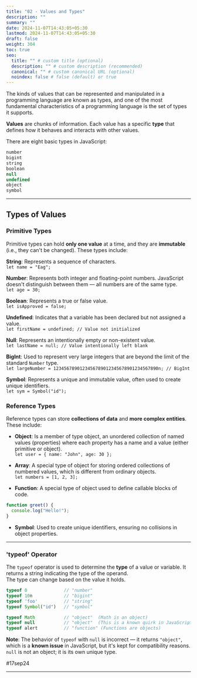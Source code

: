 ```yaml
---
title: "02 - Values and Types"
description: ""
summary: ""
date: 2024-11-07T14:43:05+05:30
lastmod: 2024-11-07T14:43:05+05:30
draft: false
weight: 304
toc: true
seo:
  title: "" # custom title (optional)
  description: "" # custom description (recommended)
  canonical: "" # custom canonical URL (optional)
  noindex: false # false (default) or true
---
```



The kinds of values that can be represented and manipulated in a programming language are known as types, and one of the most fundamental characteristics of a programming language is the set of types it supports.

**Values** are chunks of information. Each value has a specific **type** that defines how it behaves and interacts with other values.

There are eight basic types in JavaScript:

```js
number
bigint
string
boolean
null
undefined
object
symbol
```

---

## Types of Values

### Primitive Types

Primitive types can hold **only one value** at a time, and they are **immutable** (i.e., they can't be changed). These types include:

**String**: Represents a sequence of characters.  
`let name = "Eag";`

**Number**: Represents both integer and floating-point numbers. JavaScript doesn't distinguish between them — all numbers are of the same type.  
`let age = 30;`

**Boolean**: Represents a true or false value.  
`let isApproved = false;`

**Undefined**: Indicates that a variable has been declared but not assigned a value.  
`let firstName = undefined; // Value not initialized`

**Null**: Represents an intentionally empty or non-existent value.  
`let lastName = null; // Value intentionally left blank`

**BigInt**: Used to represent very large integers that are beyond the limit of the standard `Number` type.  
`let largeNumber = 1234567890123456789012345678901234567890n; // BigInt`

**Symbol**: Represents a unique and immutable value, often used to create unique identifiers.  
`let sym = Symbol("id");`

### Reference Types

Reference types can store **collections of data** and **more complex entities**. These include:

- **Object**: Is a member of type object, an unordered collection of named values (properties) where each property has a name and a value (either primitive or object).  
    `let user = { name: "John", age: 30 };`
    
- **Array**: A special type of object for storing ordered collections of numbered values, which is different from ordinary objects.  
    `let numbers = [1, 2, 3];`
    
- **Function**: A special type of object used to define callable blocks of code.
    
```js
function greet() {
  console.log("Hello!");
}
```
    
- **Symbol**: Used to create unique identifiers, ensuring no collisions in object properties.
    

---

### 'typeof' Operator

The `typeof` operator is used to determine the **type** of a value or variable. It returns a string indicating the type of the operand.  
The type can change based on the value it holds.

```js
typeof 0              // "number"
typeof 10n            // "bigint"
typeof 'foo'          // "string"
typeof Symbol("id")   // "symbol"

typeof Math           // "object"  (Math is an object)
typeof null           // "object"  (This is a known quirk in JavaScript)
typeof alert          // "function" (Functions are objects)
```

**Note**: The behavior of `typeof` with `null` is incorrect — it returns `"object"`, which is a **known issue** in JavaScript, but it's kept for compatibility reasons. `null` is not an object; it is its own unique type.

#17sep24 

____



